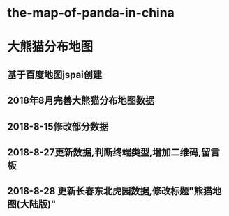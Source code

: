 # the-map-of-panda-in-china
# 大熊猫分布地图
## 基于百度地图jspai创建

## 2018年8月完善大熊猫分布地图数据

## 2018-8-15修改部分数据

## 2018-8-27更新数据,判断终端类型,增加二维码,留言板

## 2018-8-28 更新长春东北虎园数据,修改标题"熊猫地图(大陆版)"